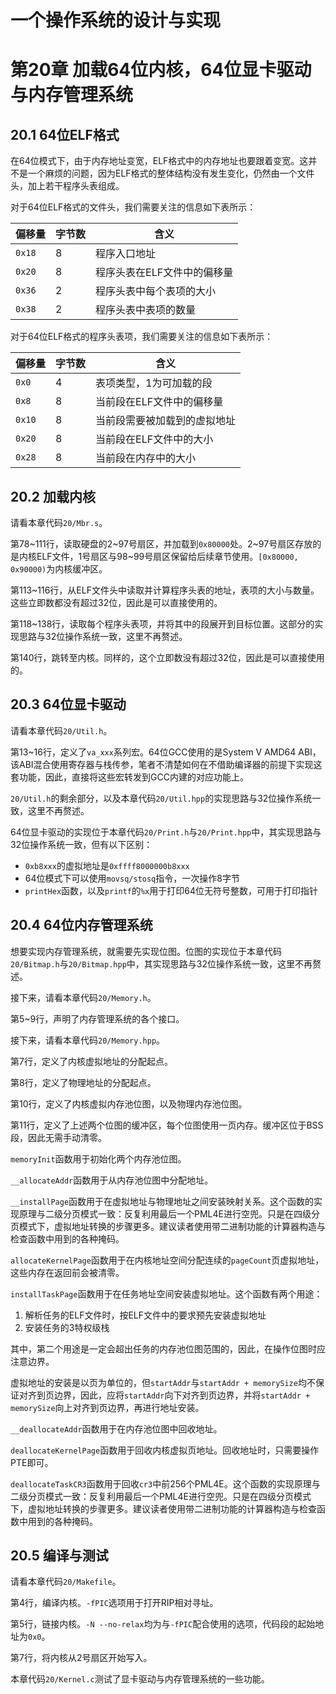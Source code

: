# 一个操作系统的设计与实现

# 第20章 加载64位内核，64位显卡驱动与内存管理系统

## 20.1 64位ELF格式

在64位模式下，由于内存地址变宽，ELF格式中的内存地址也要跟着变宽。这并不是一个麻烦的问题，因为ELF格式的整体结构没有发生变化，仍然由一个文件头，加上若干程序头表组成。

对于64位ELF格式的文件头，我们需要关注的信息如下表所示：

| 偏移量 | 字节数 | 含义                        |
| ------ | ------ | --------------------------- |
| `0x18` | 8      | 程序入口地址                |
| `0x20` | 8      | 程序头表在ELF文件中的偏移量 |
| `0x36` | 2      | 程序头表中每个表项的大小    |
| `0x38` | 2      | 程序头表中表项的数量        |

对于64位ELF格式的程序头表项，我们需要关注的信息如下表所示：

| 偏移量 | 字节数 | 含义                         |
| ------ | ------ | ---------------------------- |
| `0x0`  | 4      | 表项类型，1为可加载的段      |
| `0x8`  | 8      | 当前段在ELF文件中的偏移量    |
| `0x10` | 8      | 当前段需要被加载到的虚拟地址 |
| `0x20` | 8      | 当前段在ELF文件中的大小      |
| `0x28` | 8      | 当前段在内存中的大小         |

## 20.2 加载内核

请看本章代码`20/Mbr.s`。

第78\~111行，读取硬盘的2\~97号扇区，并加载到`0x80000`处。2\~97号扇区存放的是内核ELF文件，1号扇区与98\~99号扇区保留给后续章节使用。`[0x80000, 0x90000)`为内核缓冲区。

第113\~116行，从ELF文件头中读取并计算程序头表的地址，表项的大小与数量。这些立即数都没有超过32位，因此是可以直接使用的。

第118\~138行，读取每个程序头表项，并将其中的段展开到目标位置。这部分的实现思路与32位操作系统一致，这里不再赘述。

第140行，跳转至内核。同样的，这个立即数没有超过32位，因此是可以直接使用的。

## 20.3 64位显卡驱动

请看本章代码`20/Util.h`。

第13\~16行，定义了`va_xxx`系列宏。64位GCC使用的是System V AMD64 ABI，该ABI混合使用寄存器与栈传参，笔者不清楚如何在不借助编译器的前提下实现这套功能，因此，直接将这些宏转发到GCC内建的对应功能上。

`20/Util.h`的剩余部分，以及本章代码`20/Util.hpp`的实现思路与32位操作系统一致，这里不再赘述。

64位显卡驱动的实现位于本章代码`20/Print.h`与`20/Print.hpp`中，其实现思路与32位操作系统一致，但有以下区别：

* `0xb8xxx`的虚拟地址是`0xffff8000000b8xxx`
* 64位模式下可以使用`movsq/stosq`指令，一次操作8字节
* `printHex`函数，以及`printf`的`%x`用于打印64位无符号整数，可用于打印指针

## 20.4 64位内存管理系统

想要实现内存管理系统，就需要先实现位图。位图的实现位于本章代码`20/Bitmap.h`与`20/Bitmap.hpp`中，其实现思路与32位操作系统一致，这里不再赘述。

接下来，请看本章代码`20/Memory.h`。

第5\~9行，声明了内存管理系统的各个接口。

接下来，请看本章代码`20/Memory.hpp`。

第7行，定义了内核虚拟地址的分配起点。

第8行，定义了物理地址的分配起点。

第10行，定义了内核虚拟内存池位图，以及物理内存池位图。

第11行，定义了上述两个位图的缓冲区，每个位图使用一页内存。缓冲区位于BSS段，因此无需手动清零。

`memoryInit`函数用于初始化两个内存池位图。

`__allocateAddr`函数用于从内存池位图中分配地址。

`__installPage`函数用于在虚拟地址与物理地址之间安装映射关系。这个函数的实现原理与二级分页模式一致：反复利用最后一个PML4E进行空兜。只是在四级分页模式下，虚拟地址转换的步骤更多。建议读者使用带二进制功能的计算器构造与检查函数中用到的各种掩码。

`allocateKernelPage`函数用于在内核地址空间分配连续的`pageCount`页虚拟地址，这些内存在返回前会被清零。

`installTaskPage`函数用于在任务地址空间安装虚拟地址。这个函数有两个用途：

1. 解析任务的ELF文件时，按ELF文件中的要求预先安装虚拟地址
2. 安装任务的3特权级栈

其中，第二个用途是一定会超出任务的内存池位图范围的，因此，在操作位图时应注意边界。

虚拟地址的安装是以页为单位的，但`startAddr`与`startAddr + memorySize`均不保证对齐到页边界，因此，应将`startAddr`向下对齐到页边界，并将`startAddr + memorySize`向上对齐到页边界，再进行地址安装。

`__deallocateAddr`函数用于在内存池位图中回收地址。

`deallocateKernelPage`函数用于回收内核虚拟页地址。回收地址时，只需要操作PTE即可。

`deallocateTaskCR3`函数用于回收`cr3`中前256个PML4E。这个函数的实现原理与二级分页模式一致：反复利用最后一个PML4E进行空兜。只是在四级分页模式下，虚拟地址转换的步骤更多。建议读者使用带二进制功能的计算器构造与检查函数中用到的各种掩码。

## 20.5 编译与测试

请看本章代码`20/Makefile`。

第4行，编译内核。`-fPIC`选项用于打开RIP相对寻址。

第5行，链接内核。`-N --no-relax`均为与`-fPIC`配合使用的选项，代码段的起始地址为`0x0`。

第7行，将内核从2号扇区开始写入。

本章代码`20/Kernel.c`测试了显卡驱动与内存管理系统的一些功能。

